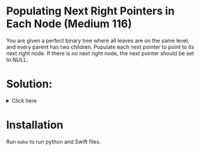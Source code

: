 # Populating Next Right Pointers in Each Node (Medium 116)
You are given a perfect binary tree where all leaves are on the same level,
and every parent has two children. Populate each next pointer to point to its
next right node. If there is no next right node, the next pointer should be
set to NULL.

# Solution:

<details><summary>Click here</summary>  
Recursively connect left.next to right, then connect up their children,
left.left to left.right, left.right to right.left and right.left to
right.right. O(n) time, O(n) space.

<br></br>

</details>

# Installation
Run `make` to run python and Swift files.
